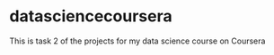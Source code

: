 datasciencecoursera
===================

This is task 2 of the projects for my data science course on Coursera
